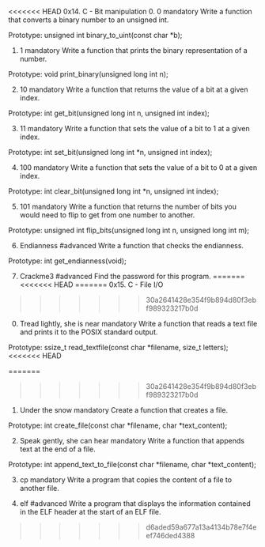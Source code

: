 <<<<<<< HEAD
0x14. C - Bit manipulation
0. 0
mandatory
Write a function that converts a binary number to an unsigned int.

Prototype: unsigned int binary_to_uint(const char *b);

1. 1
mandatory
Write a function that prints the binary representation of a number.

Prototype: void print_binary(unsigned long int n);

2. 10
mandatory
Write a function that returns the value of a bit at a given index.

Prototype: int get_bit(unsigned long int n, unsigned int index);

3. 11
mandatory
Write a function that sets the value of a bit to 1 at a given index.

Prototype: int set_bit(unsigned long int *n, unsigned int index);

4. 100
mandatory
Write a function that sets the value of a bit to 0 at a given index.

Prototype: int clear_bit(unsigned long int *n, unsigned int index);

5. 101
mandatory
Write a function that returns the number of bits you would need to flip to get from one number to another.

Prototype: unsigned int flip_bits(unsigned long int n, unsigned long int m);

6. Endianness
#advanced
Write a function that checks the endianness.

Prototype: int get_endianness(void);

7. Crackme3
#advanced
Find the password for this program.
=======
<<<<<<< HEAD
=======
0x15. C - File I/O
>>>>>>> 30a2641428e354f9b894d80f3ebf989323217b0d
0. Tread lightly, she is near
mandatory
Write a function that reads a text file and prints it to the POSIX standard output.

Prototype: ssize_t read_textfile(const char *filename, size_t letters);
<<<<<<< HEAD

=======
>>>>>>> 30a2641428e354f9b894d80f3ebf989323217b0d
1. Under the snow
mandatory
Create a function that creates a file.

Prototype: int create_file(const char *filename, char *text_content);

2. Speak gently, she can hear
mandatory
Write a function that appends text at the end of a file.

Prototype: int append_text_to_file(const char *filename, char *text_content);

3. cp
mandatory
Write a program that copies the content of a file to another file.

4. elf
#advanced
Write a program that displays the information contained in the ELF header at the start of an ELF file.
>>>>>>> d6aded59a677a13a4134b78e7f4eef746ded4388
